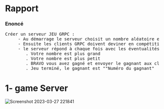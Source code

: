 # Rapport

<h3> Enoncé </h3>
<pre>
Créer un serveur JEU GRPC :
     - Au démarrage le serveur choisit un nombre aléatoire entre 1 et 1000. 
     - Ensuite les clients GRPC doivent deviner en compétition le nombre secret.
     - le serveur répond à chaque fois avec les éventualités suivantes :
        . Votre nombre est plus grand
        . Votre nombre est plus petit
        . BRAVO vous avez gagné et envoyer le gagnant aux clients
        . Jeu terminé, le gagnant est ""Numéro du gagnant"
</pre>

 <h1> 1- game Server </h1>
 
![Screenshot 2023-03-27 221841](https://user-images.githubusercontent.com/85403056/228087079-207b173f-7c72-4067-bca0-1c6380ae3aeb.png)
